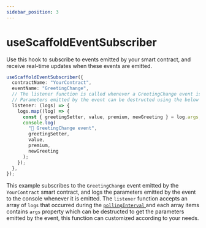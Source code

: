 ```yaml
---
sidebar_position: 3
---
```


# useScaffoldEventSubscriber

Use this hook to subscribe to events emitted by your smart contract, and receive real-time updates when these events are emitted.

```ts
useScaffoldEventSubscriber({
  contractName: "YourContract",
  eventName: "GreetingChange",
  // The listener function is called whenever a GreetingChange event is emitted by the contract.
  // Parameters emitted by the event can be destructed using the below example, for this example:event GreetingChange(address greetingSetter, string newGreeting, bool premium, uint256 value);
  listener: (logs) => {
    logs.map((log) => {
      const { greetingSetter, value, premium, newGreeting } = log.args;
      console.log(
        "📡 GreetingChange event",
        greetingSetter,
        value,
        premium,
        newGreeting
      );
    });
  },
});
```

This example subscribes to the `GreetingChange` event emitted by the `YourContract` smart contract, and logs the parameters emitted by the event to the console whenever it is emitted. The `listener` function accepts an array of `logs` that occurred during the [ `pollingInterval` ](/deploying/deploy-nextjs-app#--pollinginterval) and each array items contains `args` property which can be destructed to get the parameters emitted by the event, this function can customized according to your needs.
